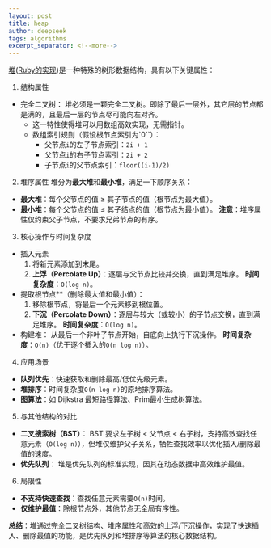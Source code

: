 ```yaml
---
layout: post
title: heap
author: deepseek
tags: algorithms
excerpt_separator: <!--more-->
---
```


[堆](https://www.hello-algo.com/chapter_heap/heap/)([Ruby的实现](http://kanwei.github.io/algorithms/))是一种特殊的树形数据结构，具有以下关键属性：<!--more-->

1. 结构属性
- 完全二叉树：
  堆必须是一颗完全二叉树。即除了最后一层外，其它层的节点都是满的，且最后一层的节点尽可能向左对齐。
  - 这一特性使得堆可以用数组高效实现，无需指针。
  - 数组索引规则（假设根节点索引为`0``）：
    - 父节点`i`的左子节点索引：`2i + 1`
    - 父节点`i`的右子节点索引：`2i + 2`
    - 子节点`i`的父节点索引：`floor((i-1)/2)`
2. 堆序属性
堆分为**最大堆**和**最小堆**，满足一下顺序关系：
  - **最大堆**：每个父节点的值 ≥ 其子节点的值（根节点为最大值）。
  - **最小堆**：每个父节点的值 ≤ 其子结点的值（根节点为最小值）。
**注意**：堆序属性仅约束父子节点，不要求兄弟节点的有序。
3. 核心操作与时间复杂度
- 插入元素
  1. 将新元素添加到末尾。
  2. **上浮（Percolate Up）**：逐层与父节点比较并交换，直到满足堆序。
    **时间复杂度**：`O(log n)`。
- 提取根节点**（删除最大值和最小值）：
  1. 移除根节点，将最后一个元素移到根位置。
  2. **下沉（Percolate Down）**：逐层与较大（或较小）的子节点交换，直到满足堆序。
    **时间复杂度**：`O(log n)`。
- 构建堆：
  从最后一个非叶子节点开始，自底向上执行下沉操作。
  **时间复杂度**：`O(n)`（优于逐个插入的`O(n log n)`）。
4. 应用场景
  - **队列优先**：快速获取和删除最高/低优先级元素。
  - **堆排序**：时间复杂度`O(n log n)`的原地排序算法。
  - **图算法**：如 Dijkstra 最短路径算法、Prim最小生成树算法。
5. 与其他结构的对比
  - **二叉搜索树（BST）**：
    BST 要求左子树 < 父节点 < 右子树，支持高效查找任意元素（`O(log n)`），但堆仅维护父子关系，牺牲查找效率以优化插入/删除最值的速度。
  - **优先队列**：
    堆是优先队列的标准实现，因其在动态数据中高效维护最值。
6. 局限性
  - **不支持快速查找**：查找任意元素需要`O(n)`时间。
  - **仅维护最值**：除根节点外，其他节点无全局有序性。

**总结**：堆通过完全二叉树结构、堆序属性和高效的上浮/下沉操作，实现了快速插入、删除最值的功能，是优先队列和堆排序等算法的核心数据结构。
